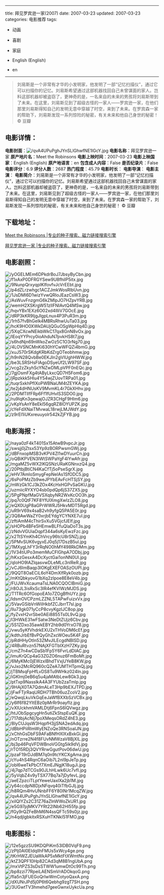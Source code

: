 
---
title: 拜见罗宾逊一家(2007)
date: 2007-03-23
updated: 2007-03-23
categories: 电影推荐
tags:
- 动画
- 喜剧
- 家庭

- English (English)
- en
---


> 刘易斯是一个非常有才华的小发明家，他发明了一部“记忆扫描仪”，通过它可以扫描你的记忆。刘易斯希望通过这部机器找回自己未曾谋面的家人。岂料这部机器却被盗窃了，更神奇的是，一名来自的未来的男孩将刘易斯带到了未来。在这里，刘易斯见到了超级古怪的一家人——罗宾逊一家，在他们那里刘易斯得知自己的发明无意中穿越了时空，来到了未来。在罗宾森一家的帮助下，刘易斯发现一系列惊险的秘密，有关未来和他自己身世的秘密！  © 豆瓣

## **电影详情**：

**电影封面**：<img src="https://image.tmdb.org/t/p/w200/qvA4UPuPghJYnSLlGhwfNE1lGcY.jpg" alt="/qvA4UPuPghJYnSLlGhwfNE1lGcY.jpg" title="/qvA4UPuPghJYnSLlGhwfNE1lGcY.jpg">
**电影名称**：拜见罗宾逊一家
**原产地片名**：Meet the Robinsons
**电影上映时间**：2007-03-23
**电影上映国家**：English (English)
**原产地语言**：en
**包含成人内容**：False
**是否纪录片**：False
**电影评分**：6.9
**评分人数**：2687
**热门程度**：45.79
**电影时长**：
**电影导演**：
**电影主演**：
**电影简介**：刘易斯是一个非常有才华的小发明家，他发明了一部“记忆扫描仪”，通过它可以扫描你的记忆。刘易斯希望通过这部机器找回自己未曾谋面的家人。岂料这部机器却被盗窃了，更神奇的是，一名来自的未来的男孩将刘易斯带到了未来。在这里，刘易斯见到了超级古怪的一家人——罗宾逊一家，在他们那里刘易斯得知自己的发明无意中穿越了时空，来到了未来。在罗宾森一家的帮助下，刘易斯发现一系列惊险的秘密，有关未来和他自己身世的秘密！  © 豆瓣

## **下载地址**：
[Meet the Robinsons |专业的种子搜索、磁力链接搜索引擎](https://movie.amd794.com:2083/?search=Meet%20the%20Robinsons&ordering=&mode=match_phrase&page_size=10&page=1)

[拜见罗宾逊一家 |专业的种子搜索、磁力链接搜索引擎](https://movie.amd794.com:2083/?search=%E6%8B%9C%E8%A7%81%E7%BD%97%E5%AE%BE%E9%80%8A%E4%B8%80%E5%AE%B6&ordering=&mode=match_phrase&page_size=10&page=1)
 

## **电影剧照**：
<img src="https://image.tmdb.org/t/p/original/yOGELMEm6DPkdrBoJ7JbsyByCbn.jpg" alt="/yOGELMEm6DPkdrBoJ7JbsyByCbn.jpg" title="/yOGELMEm6DPkdrBoJ7JbsyByCbn.jpg"><img src="https://image.tmdb.org/t/p/original/f1xAxP0DFRGYSew9U8fhilP5itx.jpg" alt="/f1xAxP0DFRGYSew9U8fhilP5itx.jpg" title="/f1xAxP0DFRGYSew9U8fhilP5itx.jpg"><img src="https://image.tmdb.org/t/p/original/9NunpQrxyqpIKIfovfvJcVrEEbt.jpg" alt="/9NunpQrxyqpIKIfovfvJcVrEEbt.jpg" title="/9NunpQrxyqpIKIfovfvJcVrEEbt.jpg"><img src="https://image.tmdb.org/t/p/original/p4dZLrzwhgc1ACZJmkWosRlbUvn.jpg" alt="/p4dZLrzwhgc1ACZJmkWosRlbUvn.jpg" title="/p4dZLrzwhgc1ACZJmkWosRlbUvn.jpg"><img src="https://image.tmdb.org/t/p/original/1JsDMI6D1wizYvwQRIoJEazCsW3.jpg" alt="/1JsDMI6D1wizYvwQRIoJEazCsW3.jpg" title="/1JsDMI6D1wizYvwQRIoJEazCsW3.jpg"><img src="https://image.tmdb.org/t/p/original/AsWuvFnzgmG6kZMIpJO7HZpvYRB.jpg" alt="/AsWuvFnzgmG6kZMIpJO7HZpvYRB.jpg" title="/AsWuvFnzgmG6kZMIpJO7HZpvYRB.jpg"><img src="https://image.tmdb.org/t/p/original/wemH2XSKrgW51zIlFNIAvtQ4MSw.jpg" alt="/wemH2XSKrgW51zIlFNIAvtQ4MSw.jpg" title="/wemH2XSKrgW51zIlFNIAvtQ4MSw.jpg"><img src="https://image.tmdb.org/t/p/original/hqvYBx1EXz6O02xd4llliV7GOcE.jpg" alt="/hqvYBx1EXz6O02xd4llliV7GOcE.jpg" title="/hqvYBx1EXz6O02xd4llliV7GOcE.jpg"><img src="https://image.tmdb.org/t/p/original/dRP3kKR9IjgJlgpLnux4P3PuR3m.jpg" alt="/dRP3kKR9IjgJlgpLnux4P3PuR3m.jpg" title="/dRP3kKR9IjgJlgpLnux4P3PuR3m.jpg"><img src="https://image.tmdb.org/t/p/original/1rh57fvBhGeIk4MBRsRhwUuTa03.jpg" alt="/1rh57fvBhGeIk4MBRsRhwUuTa03.jpg" title="/1rh57fvBhGeIk4MBRsRhwUuTa03.jpg"><img src="https://image.tmdb.org/t/p/original/hcK9HO0XWkDAUjQGuOSgWpHlq4D.jpg" alt="/hcK9HO0XWkDAUjQGuOSgWpHlq4D.jpg" title="/hcK9HO0XWkDAUjQGuOSgWpHlq4D.jpg"><img src="https://image.tmdb.org/t/p/original/5XqCXcwNEikbWkC17qx8GnN8vOx.jpg" alt="/5XqCXcwNEikbWkC17qx8GnN8vOx.jpg" title="/5XqCXcwNEikbWkC17qx8GnN8vOx.jpg"><img src="https://image.tmdb.org/t/p/original/lEoqYYPrcy0ioAhduN7pvkHS8t7.jpg" alt="/lEoqYYPrcy0ioAhduN7pvkHS8t7.jpg" title="/lEoqYYPrcy0ioAhduN7pvkHS8t7.jpg"><img src="https://image.tmdb.org/t/p/original/s6hdNjn69nWkoZwOz5C1O3rNg70.jpg" alt="/s6hdNjn69nWkoZwOz5C1O3rNg70.jpg" title="/s6hdNjn69nWkoZwOz5C1O3rNg70.jpg"><img src="https://image.tmdb.org/t/p/original/4LOVSNCMnKi630hYCwWFQZi4bmG.jpg" alt="/4LOVSNCMnKi630hYCwWFQZi4bmG.jpg" title="/4LOVSNCMnKi630hYCwWFQZi4bmG.jpg"><img src="https://image.tmdb.org/t/p/original/xuJ570rSKdgKRbKdZrgOTeobhmw.jpg" alt="/xuJ570rSKdgKRbKdZrgOTeobhmw.jpg" title="/xuJ570rSKdgKRbKdZrgOTeobhmw.jpg"><img src="https://image.tmdb.org/t/p/original/h9nN28QvbBe0EKJln2gVIUghHWW.jpg" alt="/h9nN28QvbBe0EKJln2gVIUghHWW.jpg" title="/h9nN28QvbBe0EKJln2gVIUghHWW.jpg"><img src="https://image.tmdb.org/t/p/original/be3LSRSHsFlAgoDSyeUf2LW97SF.jpg" alt="/be3LSRSHsFlAgoDSyeUf2LW97SF.jpg" title="/be3LSRSHsFlAgoDSyeUf2LW97SF.jpg"><img src="https://image.tmdb.org/t/p/original/vcg2zZkyhScYNZwDMLpVPF0nEQc.jpg" alt="/vcg2zZkyhScYNZwDMLpVPF0nEQc.jpg" title="/vcg2zZkyhScYNZwDMLpVPF0nEQc.jpg"><img src="https://image.tmdb.org/t/p/original/7gjOsmFXg4tAByLkxcQD7H5Fom6.jpg" alt="/7gjOsmFXg4tAByLkxcQD7H5Fom6.jpg" title="/7gjOsmFXg4tAByLkxcQD7H5Fom6.jpg"><img src="https://image.tmdb.org/t/p/original/jRpzkkk5HIu4Y54wjZUovTRPa01.jpg" alt="/jRpzkkk5HIu4Y54wjZUovTRPa01.jpg" title="/jRpzkkk5HIu4Y54wjZUovTRPa01.jpg"><img src="https://image.tmdb.org/t/p/original/tuqrSxkhPfIXoPWBNaUM4tZEYKA.jpg" alt="/tuqrSxkhPfIXoPWBNaUM4tZEYKA.jpg" title="/tuqrSxkhPfIXoPWBNaUM4tZEYKA.jpg"><img src="https://image.tmdb.org/t/p/original/te2j4dHNUsKV9MvmKL4r7GkXHhv.jpg" alt="/te2j4dHNUsKV9MvmKL4r7GkXHhv.jpg" title="/te2j4dHNUsKV9MvmKL4r7GkXHhv.jpg"><img src="https://image.tmdb.org/t/p/original/2PDMTIlfFRp6Ff1fUHvIS3SDO0.jpg" alt="/2PDMTIlfFRp6Ff1fUHvIS3SDO0.jpg" title="/2PDMTIlfFRp6Ff1fUHvIS3SDO0.jpg"><img src="https://image.tmdb.org/t/p/original/ru9lqKn3qewajOJZR3CHgF9HIm6.jpg" alt="/ru9lqKn3qewajOJZR3CHgF9HIm6.jpg" title="/ru9lqKn3qewajOJZR3CHgF9HIm6.jpg"><img src="https://image.tmdb.org/t/p/original/vKpYsAnY8eEkl56gqRZ8lOYUPZK.jpg" alt="/vKpYsAnY8eEkl56gqRZ8lOYUPZK.jpg" title="/vKpYsAnY8eEkl56gqRZ8lOYUPZK.jpg"><img src="https://image.tmdb.org/t/p/original/cYeFdXNaiTMvwaL18rwjLMJWdY.jpg" alt="/cYeFdXNaiTMvwaL18rwjLMJWdY.jpg" title="/cYeFdXNaiTMvwaL18rwjLMJWdY.jpg"><img src="https://image.tmdb.org/t/p/original/z9rEI1iUKxreuuyolr542kZjFYB.jpg" alt="/z9rEI1iUKxreuuyolr542kZjFYB.jpg" title="/z9rEI1iUKxreuuyolr542kZjFYB.jpg">

## **电影海报**：
<img src="https://image.tmdb.org/t/p/original/naya0zF4kT401Sx15AtwB9vpcJr.jpg" alt="/naya0zF4kT401Sx15AtwB9vpcJr.jpg" title="/naya0zF4kT401Sx15AtwB9vpcJr.jpg"><img src="https://image.tmdb.org/t/p/original/swsjj0jZtsx53Yp9zBORPwsmGWj.jpg" alt="/swsjj0jZtsx53Yp9zBORPwsmGWj.jpg" title="/swsjj0jZtsx53Yp9zBORPwsmGWj.jpg"><img src="https://image.tmdb.org/t/p/original/dBFnxopMSB3vKPV4Zl1wDYuurCn.jpg" alt="/dBFnxopMSB3vKPV4Zl1wDYuurCn.jpg" title="/dBFnxopMSB3vKPV4Zl1wDYuurCn.jpg"><img src="https://image.tmdb.org/t/p/original/oQBiKPVEN3IWtSWPaYgF4IYwAfr.jpg" alt="/oQBiKPVEN3IWtSWPaYgF4IYwAfr.jpg" title="/oQBiKPVEN3IWtSWPaYgF4IYwAfr.jpg"><img src="https://image.tmdb.org/t/p/original/mgaMZ5vWX2lKQSNzURaKGNnxzQ4.jpg" alt="/mgaMZ5vWX2lKQSNzURaKGNnxzQ4.jpg" title="/mgaMZ5vWX2lKQSNzURaKGNnxzQ4.jpg"><img src="https://image.tmdb.org/t/p/original/20PtbjBtiCN4KaCfTj5oPseSgrX.jpg" alt="/20PtbjBtiCN4KaCfTj5oPseSgrX.jpg" title="/20PtbjBtiCN4KaCfTj5oPseSgrX.jpg"><img src="https://image.tmdb.org/t/p/original/eHV7AmloSmygFepNelAs1SfODC5.jpg" alt="/eHV7AmloSmygFepNelAs1SfODC5.jpg" title="/eHV7AmloSmygFepNelAs1SfODC5.jpg"><img src="https://image.tmdb.org/t/p/original/6sPoPMzZb9weJPYbEAvFcHTSjSY.jpg" alt="/6sPoPMzZb9weJPYbEAvFcHTSjSY.jpg" title="/6sPoPMzZb9weJPYbEAvFcHTSjSY.jpg"><img src="https://image.tmdb.org/t/p/original/mWzGk1CJ3kZOx4KcHxHGPvSaGKU.jpg" alt="/mWzGk1CJ3kZOx4KcHxHGPvSaGKU.jpg" title="/mWzGk1CJ3kZOx4KcHxHGPvSaGKU.jpg"><img src="https://image.tmdb.org/t/p/original/uzmiicRYXYO4sb0pdQp6jS37ZX5.jpg" alt="/uzmiicRYXYO4sb0pdQp6jS37ZX5.jpg" title="/uzmiicRYXYO4sb0pdQp6jS37ZX5.jpg"><img src="https://image.tmdb.org/t/p/original/5PgPNpfMaGVSXqbyNR2WxKcOO3h.jpg" alt="/5PgPNpfMaGVSXqbyNR2WxKcOO3h.jpg" title="/5PgPNpfMaGVSXqbyNR2WxKcOO3h.jpg"><img src="https://image.tmdb.org/t/p/original/pq7c0QtF7KF8YfUlXmgXwIzZLO8.jpg" alt="/pq7c0QtF7KF8YfUlXmgXwIzZLO8.jpg" title="/pq7c0QtF7KF8YfUlXmgXwIzZLO8.jpg"><img src="https://image.tmdb.org/t/p/original/eQX0UgP8aGPrWWRJ5HkvMDT5Rgd.jpg" alt="/eQX0UgP8aGPrWWRJ5HkvMDT5Rgd.jpg" title="/eQX0UgP8aGPrWWRJ5HkvMDT5Rgd.jpg"><img src="https://image.tmdb.org/t/p/original/uR9rV69x4saB2vh9yfgQ5PA5E0r.jpg" alt="/uR9rV69x4saB2vh9yfgQ5PA5E0r.jpg" title="/uR9rV69x4saB2vh9yfgQ5PA5E0r.jpg"><img src="https://image.tmdb.org/t/p/original/3Q8AwWaZY0xrjbEYdgYCYNXE7ul.jpg" alt="/3Q8AwWaZY0xrjbEYdgYCYNXE7ul.jpg" title="/3Q8AwWaZY0xrjbEYdgYCYNXE7ul.jpg"><img src="https://image.tmdb.org/t/p/original/zftiAmM4cThirSvXu5VGjcfJEIf.jpg" alt="/zftiAmM4cThirSvXu5VGjcfJEIf.jpg" title="/zftiAmM4cThirSvXu5VGjcfJEIf.jpg"><img src="https://image.tmdb.org/t/p/original/sHOPb4BFe5HEmwBLFfuQlaDoT3s.jpg" alt="/sHOPb4BFe5HEmwBLFfuQlaDoT3s.jpg" title="/sHOPb4BFe5HEmwBLFfuQlaDoT3s.jpg"><img src="https://image.tmdb.org/t/p/original/zNdvVGUiaDqpf344a6sKyEwzFzc.jpg" alt="/zNdvVGUiaDqpf344a6sKyEwzFzc.jpg" title="/zNdvVGUiaDqpf344a6sKyEwzFzc.jpg"><img src="https://image.tmdb.org/t/p/original/x2TtSYmKh4ChVrcy96tcU8rSNZj.jpg" alt="/x2TtSYmKh4ChVrcy96tcU8rSNZj.jpg" title="/x2TtSYmKh4ChVrcy96tcU8rSNZj.jpg"><img src="https://image.tmdb.org/t/p/original/5PMvSUK6vgyxEJ0q5j17DszB5ul.jpg" alt="/5PMvSUK6vgyxEJ0q5j17DszB5ul.jpg" title="/5PMvSUK6vgyxEJ0q5j17DszB5ul.jpg"><img src="https://image.tmdb.org/t/p/original/1MXygLhFY3rRqNO0hMY498RkDMm.jpg" alt="/1MXygLhFY3rRqNO0hMY498RkDMm.jpg" title="/1MXygLhFY3rRqNO0hMY498RkDMm.jpg"><img src="https://image.tmdb.org/t/p/original/1V34tiUPo3memMuCFlGhpA7ODbj.jpg" alt="/1V34tiUPo3memMuCFlGhpA7ODbj.jpg" title="/1V34tiUPo3memMuCFlGhpA7ODbj.jpg"><img src="https://image.tmdb.org/t/p/original/hKxzGesxA4DcXyctGai1onNN0UI.jpg" alt="/hKxzGesxA4DcXyctGai1onNN0UI.jpg" title="/hKxzGesxA4DcXyctGai1onNN0UI.jpg"><img src="https://image.tmdb.org/t/p/original/qIoHO9lAZlqasvwDLeMLc3nlReR.jpg" alt="/qIoHO9lAZlqasvwDLeMLc3nlReR.jpg" title="/qIoHO9lAZlqasvwDLeMLc3nlReR.jpg"><img src="https://image.tmdb.org/t/p/original/vCJ6lmBaqp3lOKgEXEFOASzOUPI.jpg" alt="/vCJ6lmBaqp3lOKgEXEFOASzOUPI.jpg" title="/vCJ6lmBaqp3lOKgEXEFOASzOUPI.jpg"><img src="https://image.tmdb.org/t/p/original/9QQT8OaECiL6oY4DmXlfRyk0ozb.jpg" alt="/9QQT8OaECiL6oY4DmXlfRyk0ozb.jpg" title="/9QQT8OaECiL6oY4DmXlfRyk0ozb.jpg"><img src="https://image.tmdb.org/t/p/original/mKtQbkyovG1bXq2zIpoe8E8eV4b.jpg" alt="/mKtQbkyovG1bXq2zIpoe8E8eV4b.jpg" title="/mKtQbkyovG1bXq2zIpoe8E8eV4b.jpg"><img src="https://image.tmdb.org/t/p/original/FUJWvXcaumaTsLNA0CQOClBmiG.jpg" alt="/FUJWvXcaumaTsLNA0CQOClBmiG.jpg" title="/FUJWvXcaumaTsLNA0CQOClBmiG.jpg"><img src="https://image.tmdb.org/t/p/original/r8OJL3isRxSc3IR4efKVIWzMJDS.jpg" alt="/r8OJL3isRxSc3IR4efKVIWzMJDS.jpg" title="/r8OJL3isRxSc3IR4efKVIWzMJDS.jpg"><img src="https://image.tmdb.org/t/p/original/T1TRc6OfGopoEA1o7ZOgBfhUYz.jpg" alt="/T1TRc6OfGopoEA1o7ZOgBfhUYz.jpg" title="/T1TRc6OfGopoEA1o7ZOgBfhUYz.jpg"><img src="https://image.tmdb.org/t/p/original/ldsmOVCPzmLZZNL5TAPwFuizxVx.jpg" alt="/ldsmOVCPzmLZZNL5TAPwFuizxVx.jpg" title="/ldsmOVCPzmLZZNL5TAPwFuizxVx.jpg"><img src="https://image.tmdb.org/t/p/original/5VavGSibVnWiIHkbfZCJbrrT7sl.jpg" alt="/5VavGSibVnWiIHkbfZCJbrrT7sl.jpg" title="/5VavGSibVnWiIHkbfZCJbrrT7sl.jpg"><img src="https://image.tmdb.org/t/p/original/llu73gk071yCcP8cvyKgzIJC8op.jpg" alt="/llu73gk071yCcP8cvyKgzIJC8op.jpg" title="/llu73gk071yCcP8cvyKgzIJC8op.jpg"><img src="https://image.tmdb.org/t/p/original/fyZvxH2vrSbe0AEi8855Ts0L9vQ.jpg" alt="/fyZvxH2vrSbe0AEi8855Ts0L9vQ.jpg" title="/fyZvxH2vrSbe0AEi8855Ts0L9vQ.jpg"><img src="https://image.tmdb.org/t/p/original/l3HWkE31wFSatw3NeDtZUjz6Cbv.jpg" alt="/l3HWkE31wFSatw3NeDtZUjz6Cbv.jpg" title="/l3HWkE31wFSatw3NeDtZUjz6Cbv.jpg"><img src="https://image.tmdb.org/t/p/original/5S1ZDxo35awkEBY2hb9d0YrxO78.jpg" alt="/5S1ZDxo35awkEBY2hb9d0YrxO78.jpg" title="/5S1ZDxo35awkEBY2hb9d0YrxO78.jpg"><img src="https://image.tmdb.org/t/p/original/vwu5yKfVhdrkEXU2xTHVoDM6cEf.jpg" alt="/vwu5yKfVhdrkEXU2xTHVoDM6cEf.jpg" title="/vwu5yKfVhdrkEXU2xTHVoDM6cEf.jpg"><img src="https://image.tmdb.org/t/p/original/kdthJrbEfBvPQyGhZxcWOeu5K4F.jpg" alt="/kdthJrbEfBvPQyGhZxcWOeu5K4F.jpg" title="/kdthJrbEfBvPQyGhZxcWOeu5K4F.jpg"><img src="https://image.tmdb.org/t/p/original/pRdHHyOtIn53ZMvJlLEcgdNBISD.jpg" alt="/pRdHHyOtIn53ZMvJlLEcgdNBISD.jpg" title="/pRdHHyOtIn53ZMvJlLEcgdNBISD.jpg"><img src="https://image.tmdb.org/t/p/original/4RBuRtvzn57NAjXFGTbIXzH7ZKy.jpg" alt="/4RBuRtvzn57NAjXFGTbIXzH7ZKy.jpg" title="/4RBuRtvzn57NAjXFGTbIXzH7ZKy.jpg"><img src="https://image.tmdb.org/t/p/original/cmZ7n4wCDaSb1Fp5Y6FvrLdDIAC.jpg" alt="/cmZ7n4wCDaSb1Fp5Y6FvrLdDIAC.jpg" title="/cmZ7n4wCDaSb1Fp5Y6FvrLdDIAC.jpg"><img src="https://image.tmdb.org/t/p/original/imuKrQCp4aG3ZGZO6nuz6FmBoMt.jpg" alt="/imuKrQCp4aG3ZGZO6nuz6FmBoMt.jpg" title="/imuKrQCp4aG3ZGZO6nuz6FmBoMt.jpg"><img src="https://image.tmdb.org/t/p/original/6MyKMc0jEWzxIBhdTVxjUYeB8KW.jpg" alt="/6MyKMc0jEWzxIBhdTVxjUYeB8KW.jpg" title="/6MyKMc0jEWzxIBhdTVxjUYeB8KW.jpg"><img src="https://image.tmdb.org/t/p/original/vJxo2McRQ960cQZeA7JMTHTpmQj.jpg" alt="/vJxo2McRQ960cQZeA7JMTHTpmQj.jpg" title="/vJxo2McRQ960cQZeA7JMTHTpmQj.jpg"><img src="https://image.tmdb.org/t/p/original/jTBMsqFpHfLvDS8Tu9WHkz024In.jpg" alt="/jTBMsqFpHfLvDS8Tu9WHkz024In.jpg" title="/jTBMsqFpHfLvDS8Tu9WHkz024In.jpg"><img src="https://image.tmdb.org/t/p/original/iGKImj0eB6q5u4jaMAtbLew8Gk3.jpg" alt="/iGKImj0eB6q5u4jaMAtbLew8Gk3.jpg" title="/iGKImj0eB6q5u4jaMAtbLew8Gk3.jpg"><img src="https://image.tmdb.org/t/p/original/ptTxp9NasslkA4A3FYUb2zaTmlp.jpg" alt="/ptTxp9NasslkA4A3FYUb2zaTmlp.jpg" title="/ptTxp9NasslkA4A3FYUb2zaTmlp.jpg"><img src="https://image.tmdb.org/t/p/original/9HAjX0TA7QdmALeT3Hp9bEXJTPD.jpg" alt="/9HAjX0TA7QdmALeT3Hp9bEXJTPD.jpg" title="/9HAjX0TA7QdmALeT3Hp9bEXJTPD.jpg"><img src="https://image.tmdb.org/t/p/original/jFwFTjrRaqURDH7TBh06uzZcoV2.jpg" alt="/jFwFTjrRaqURDH7TBh06uzZcoV2.jpg" title="/jFwFTjrRaqURDH7TBh06uzZcoV2.jpg"><img src="https://image.tmdb.org/t/p/original/eQwqLkuVkGqEeJaWfBXXbSzVCBx.jpg" alt="/eQwqLkuVkGqEeJaWfBXXbSzVCBx.jpg" title="/eQwqLkuVkGqEeJaWfBXXbSzVCBx.jpg"><img src="https://image.tmdb.org/t/p/original/y6If6f82YItEBz0pMrRr9oayfIz.jpg" alt="/y6If6f82YItEBz0pMrRr9oayfIz.jpg" title="/y6If6f82YItEBz0pMrRr9oayfIz.jpg"><img src="https://image.tmdb.org/t/p/original/vXIUckhmVAMLDtj6FpnS6lQVwgz.jpg" alt="/vXIUckhmVAMLDtj6FpnS6lQVwgz.jpg" title="/vXIUckhmVAMLDtj6FpnS6lQVwgz.jpg"><img src="https://image.tmdb.org/t/p/original/htJObSpgcygHn5utiZkStspEuQK.jpg" alt="/htJObSpgcygHn5utiZkStspEuQK.jpg" title="/htJObSpgcygHn5utiZkStspEuQK.jpg"><img src="https://image.tmdb.org/t/p/original/717dbjAcNlj7poXMeqsORdZ4hE3.jpg" alt="/717dbjAcNlj7poXMeqsORdZ4hE3.jpg" title="/717dbjAcNlj7poXMeqsORdZ4hE3.jpg"><img src="https://image.tmdb.org/t/p/original/8IyCUJqsW3HqpfH3jjSNA2edAdq.jpg" alt="/8IyCUJqsW3HqpfH3jjSNA2edAdq.jpg" title="/8IyCUJqsW3HqpfH3jjSNA2edAdq.jpg"><img src="https://image.tmdb.org/t/p/original/dBbHPiiRlmWyENZoQe3RNSoaIJN.jpg" alt="/dBbHPiiRlmWyENZoQe3RNSoaIJN.jpg" title="/dBbHPiiRlmWyENZoQe3RNSoaIJN.jpg"><img src="https://image.tmdb.org/t/p/original/xChhGsDbFS9AFaBNfHXlXxBxkGi.jpg" alt="/xChhGsDbFS9AFaBNfHXlXxBxkGi.jpg" title="/xChhGsDbFS9AFaBNfHXlXxBxkGi.jpg"><img src="https://image.tmdb.org/t/p/original/nOTzrre2N4f8FUvNMWzaV8BjXlL.jpg" alt="/nOTzrre2N4f8FUvNMWzaV8BjXlL.jpg" title="/nOTzrre2N4f8FUvNMWzaV8BjXlL.jpg"><img src="https://image.tmdb.org/t/p/original/bj3p46PqVFDWBnoVGGtg5ik9dVj.jpg" alt="/bj3p46PqVFDWBnoVGGtg5ik9dVj.jpg" title="/bj3p46PqVFDWBnoVGGtg5ik9dVj.jpg"><img src="https://image.tmdb.org/t/p/original/rTO15RDj3QVYRrwGgutPov06dwU.jpg" alt="/rTO15RDj3QVYRrwGgutPov06dwU.jpg" title="/rTO15RDj3QVYRrwGgutPov06dwU.jpg"><img src="https://image.tmdb.org/t/p/original/pzaF19rDJdBM7q0n9tcYKCXgAma.jpg" alt="/pzaF19rDJdBM7q0n9tcYKCXgAma.jpg" title="/pzaF19rDJdBM7q0n9tcYKCXgAma.jpg"><img src="https://image.tmdb.org/t/p/original/cYu4hS4RqnC6aOib7L2nI9pJeTp.jpg" alt="/cYu4hS4RqnC6aOib7L2nI9pJeTp.jpg" title="/cYu4hS4RqnC6aOib7L2nI9pJeTp.jpg"><img src="https://image.tmdb.org/t/p/original/obl6weTkPbCf7XmEJNgjK18ugJi.jpg" alt="/obl6weTkPbCf7XmEJNgjK18ugJi.jpg" title="/obl6weTkPbCf7XmEJNgjK18ugJi.jpg"><img src="https://image.tmdb.org/t/p/original/4j7qp7dTCGs90JLhHLwk6Uc7vfI.jpg" alt="/4j7qp7dTCGs90JLhHLwk6Uc7vfI.jpg" title="/4j7qp7dTCGs90JLhHLwk6Uc7vfI.jpg"><img src="https://image.tmdb.org/t/p/original/5yVqbZ4v9yTSX77Bq7a7jDyfevL.jpg" alt="/5yVqbZ4v9yTSX77Bq7a7jDyfevL.jpg" title="/5yVqbZ4v9yTSX77Bq7a7jDyfevL.jpg"><img src="https://image.tmdb.org/t/p/original/aeEZpzciTLptYeweUaxlXa2jb1M.jpg" alt="/aeEZpzciTLptYeweUaxlXa2jb1M.jpg" title="/aeEZpzciTLptYeweUaxlXa2jb1M.jpg"><img src="https://image.tmdb.org/t/p/original/y64ccdpN8DjxNFqvq40iTfbGJlj.jpg" alt="/y64ccdpN8DjxNFqvq40iTfbGJlj.jpg" title="/y64ccdpN8DjxNFqvq40iTfbGJlj.jpg"><img src="https://image.tmdb.org/t/p/original/h8RQm4HvUNnbFF6Y80lNr1McqZW.jpg" alt="/h8RQm4HvUNnbFF6Y80lNr1McqZW.jpg" title="/h8RQm4HvUNnbFF6Y80lNr1McqZW.jpg"><img src="https://image.tmdb.org/t/p/original/qvA4UPuPghJYnSLlGhwfNE1lGcY.jpg" alt="/qvA4UPuPghJYnSLlGhwfNE1lGcY.jpg" title="/qvA4UPuPghJYnSLlGhwfNE1lGcY.jpg"><img src="https://image.tmdb.org/t/p/original/xiIQIYZs2C31Z76aZlnWWoZkUR1.jpg" alt="/xiIQIYZs2C31Z76aZlnWWoZkUR1.jpg" title="/xiIQIYZs2C31Z76aZlnWWoZkUR1.jpg"><img src="https://image.tmdb.org/t/p/original/e5G97pjMKV7YRt22lNb62Hl55fp.jpg" alt="/e5G97pjMKV7YRt22lNb62Hl55fp.jpg" title="/e5G97pjMKV7YRt22lNb62Hl55fp.jpg"><img src="https://image.tmdb.org/t/p/original/fGy9rQZFeBhM6N4ssQFTc59s0jz.jpg" alt="/fGy9rQZFeBhM6N4ssQFTc59s0jz.jpg" title="/fGy9rQZFeBhM6N4ssQFTc59s0jz.jpg"><img src="https://image.tmdb.org/t/p/original/n4qdjlgbkitxRSXuHTKNkI51FMO.jpg" alt="/n4qdjlgbkitxRSXuHTKNkI51FMO.jpg" title="/n4qdjlgbkitxRSXuHTKNkI51FMO.jpg">

## **电影图标**：
<img src="https://image.tmdb.org/t/p/original/12e5gzzSU9KDQPiKm53lDB0VqF9.png" alt="/12e5gzzSU9KDQPiKm53lDB0VqF9.png" title="/12e5gzzSU9KDQPiKm53lDB0VqF9.png"><img src="https://image.tmdb.org/t/p/original/zPlj0AI0EIdqllhFMUs5xWcy4ge.png" alt="/zPlj0AI0EIdqllhFMUs5xWcy4ge.png" title="/zPlj0AI0EIdqllhFMUs5xWcy4ge.png"><img src="https://image.tmdb.org/t/p/original/tKrHWZJEUaWkAP5xMktFtXWmtNv.png" alt="/tKrHWZJEUaWkAP5xMktFtXWmtNv.png" title="/tKrHWZJEUaWkAP5xMktFtXWmtNv.png"><img src="https://image.tmdb.org/t/p/original/ktZ3QPF10Hp82CAd3qM8B1ngUbA.png" alt="/ktZ3QPF10Hp82CAd3qM8B1ngUbA.png" title="/ktZ3QPF10Hp82CAd3qM8B1ngUbA.png"><img src="https://image.tmdb.org/t/p/original/mxVtPZS3sDsSTWW1umwDtOc99Th.png" alt="/mxVtPZS3sDsSTWW1umwDtOc99Th.png" title="/mxVtPZS3sDsSTWW1umwDtOc99Th.png"><img src="https://image.tmdb.org/t/p/original/bp8zzi77RpeiLAENSmVrADOkqoG.png" alt="/bp8zzi77RpeiLAENSmVrADOkqoG.png" title="/bp8zzi77RpeiLAENSmVrADOkqoG.png"><img src="https://image.tmdb.org/t/p/original/fIa5n3jFUEGoQrIwWmCotyoQaxA.png" alt="/fIa5n3jFUEGoQrIwWmCotyoQaxA.png" title="/fIa5n3jFUEGoQrIwWmCotyoQaxA.png"><img src="https://image.tmdb.org/t/p/original/dXUNrJPd5j0P6t6Qebhg9zgT7SH.png" alt="/dXUNrJPd5j0P6t6Qebhg9zgT7SH.png" title="/dXUNrJPd5j0P6t6Qebhg9zgT7SH.png"><img src="https://image.tmdb.org/t/p/original/3UGwtTV3hmehd7geeGwnxUykcUa.png" alt="/3UGwtTV3hmehd7geeGwnxUykcUa.png" title="/3UGwtTV3hmehd7geeGwnxUykcUa.png">
